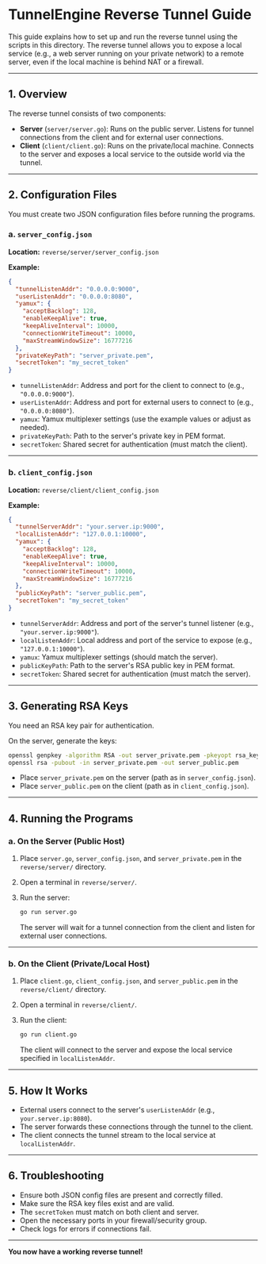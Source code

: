 # TunnelEngine Reverse Tunnel Guide

This guide explains how to set up and run the reverse tunnel using the scripts in this directory. The reverse tunnel allows you to expose a local service (e.g., a web server running on your private network) to a remote server, even if the local machine is behind NAT or a firewall.

---

## 1. Overview

The reverse tunnel consists of two components:

- **Server** (`server/server.go`): Runs on the public server. Listens for tunnel connections from the client and for external user connections.
- **Client** (`client/client.go`): Runs on the private/local machine. Connects to the server and exposes a local service to the outside world via the tunnel.

---

## 2. Configuration Files

You must create two JSON configuration files before running the programs.

### a. `server_config.json`

**Location:** `reverse/server/server_config.json`

**Example:**
```json
{
  "tunnelListenAddr": "0.0.0.0:9000",
  "userListenAddr": "0.0.0.0:8080",
  "yamux": {
    "acceptBacklog": 128,
    "enableKeepAlive": true,
    "keepAliveInterval": 10000,
    "connectionWriteTimeout": 10000,
    "maxStreamWindowSize": 16777216
  },
  "privateKeyPath": "server_private.pem",
  "secretToken": "my_secret_token"
}
```

- `tunnelListenAddr`: Address and port for the client to connect to (e.g., `"0.0.0.0:9000"`).
- `userListenAddr`: Address and port for external users to connect to (e.g., `"0.0.0.0:8080"`).
- `yamux`: Yamux multiplexer settings (use the example values or adjust as needed).
- `privateKeyPath`: Path to the server's private key in PEM format.
- `secretToken`: Shared secret for authentication (must match the client).

---

### b. `client_config.json`

**Location:** `reverse/client/client_config.json`

**Example:**
```json
{
  "tunnelServerAddr": "your.server.ip:9000",
  "localListenAddr": "127.0.0.1:10000",
  "yamux": {
    "acceptBacklog": 128,
    "enableKeepAlive": true,
    "keepAliveInterval": 10000,
    "connectionWriteTimeout": 10000,
    "maxStreamWindowSize": 16777216
  },
  "publicKeyPath": "server_public.pem",
  "secretToken": "my_secret_token"
}
```

- `tunnelServerAddr`: Address and port of the server's tunnel listener (e.g., `"your.server.ip:9000"`).
- `localListenAddr`: Local address and port of the service to expose (e.g., `"127.0.0.1:10000"`).
- `yamux`: Yamux multiplexer settings (should match the server).
- `publicKeyPath`: Path to the server's RSA public key in PEM format.
- `secretToken`: Shared secret for authentication (must match the server).

---

## 3. Generating RSA Keys

You need an RSA key pair for authentication.

On the server, generate the keys:

```sh
openssl genpkey -algorithm RSA -out server_private.pem -pkeyopt rsa_keygen_bits:2048
openssl rsa -pubout -in server_private.pem -out server_public.pem
```

- Place `server_private.pem` on the server (path as in `server_config.json`).
- Place `server_public.pem` on the client (path as in `client_config.json`).

---

## 4. Running the Programs

### a. On the Server (Public Host)

1. Place `server.go`, `server_config.json`, and `server_private.pem` in the `reverse/server/` directory.
2. Open a terminal in `reverse/server/`.
3. Run the server:

   ```sh
   go run server.go
   ```

   The server will wait for a tunnel connection from the client and listen for external user connections.

---

### b. On the Client (Private/Local Host)

1. Place `client.go`, `client_config.json`, and `server_public.pem` in the `reverse/client/` directory.
2. Open a terminal in `reverse/client/`.
3. Run the client:

   ```sh
   go run client.go
   ```

   The client will connect to the server and expose the local service specified in `localListenAddr`.

---

## 5. How It Works

- External users connect to the server's `userListenAddr` (e.g., `your.server.ip:8080`).
- The server forwards these connections through the tunnel to the client.
- The client connects the tunnel stream to the local service at `localListenAddr`.

---

## 6. Troubleshooting

- Ensure both JSON config files are present and correctly filled.
- Make sure the RSA key files exist and are valid.
- The `secretToken` must match on both client and server.
- Open the necessary ports in your firewall/security group.
- Check logs for errors if connections fail.

---

**You now have a working reverse tunnel!**